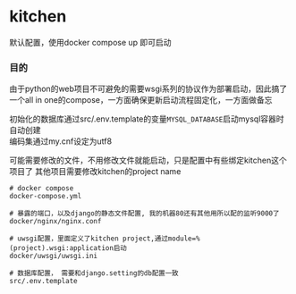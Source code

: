 # kitchen

默认配置，使用docker compose up 即可启动  
 


### 目的
由于python的web项目不可避免的需要wsgi系列的协议作为部署启动，因此搞了一个all in one的compose，一方面确保更新启动流程固定化，一方面做备忘  


初始化的数据库通过src/.env.template的变量`MYSQL_DATABASE`启动mysql容器时自动创建  
编码集通过my.cnf设定为utf8 

可能需要修改的文件，不用修改文件就能启动，只是配置中有些绑定kitchen这个项目了 其他项目需要修改kitchen的project name
```
# docker compose
docker-compose.yml

# 暴露的端口，以及django的静态文件配置, 我的机器80还有其他用所以配的监听9000了
docker/nginx/nginx.conf

# uwsgi配置，里面定义了kitchen project,通过module=%(project).wsgi:application启动
docker/uwsgi/uwsgi.ini

# 数据库配置， 需要和django.setting的db配置一致
src/.env.template

```


